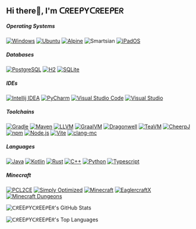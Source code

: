 ## Hi there👋, I'm ᑕᖇEEᑭYᑕᖇEEᑭEᖇ

##### Operating Systems
[![Windows](https://img.shields.io/badge/Windows_11-_24H2-001968)](https://www.microsoft.com/windows/)
[![Ubuntu](https://img.shields.io/badge/WSL_Ubuntu-24.04-E95420?logo=ubuntu)](https://ubuntu.com/)
[![Alpine](https://img.shields.io/badge/WSL_Alpine-3.22.1-0D597F?logo=alpinelinux)](https://www.alpinelinux.org/)
![Smartsian](https://img.shields.io/badge/Smartisan-8.0.4-B21218)
[![iPadOS](https://img.shields.io/badge/iPadOS-17.7.10-000000?logo=ios)](https://www.apple.com/os/ipados/)
##### Databases
[![PostgreSQL](https://img.shields.io/badge/PostgreSQL-18.0-4169E1?logo=postgresql)](https://www.postgresql.org/)
[![H2](https://img.shields.io/badge/H2-2.3.232-09476B?logo=h2database)](https://h2database.com/)
[![SQLite](https://img.shields.io/badge/SQLite-3.50.4-003B57?logo=sqlite)](https://www.sqlite.org/)
##### IDEs
[![Intellij IDEA](https://img.shields.io/badge/Intellij_IDEA-2025.2.3-000000?logo=intellijidea)](https://www.jetbrains.com/idea/)
[![PyCharm](https://img.shields.io/badge/PyCharm-2025.1.3-000000?logo=pycharm)](https://www.jetbrains.com/pycharm/)
[![Visual Studio Code](https://img.shields.io/badge/Visual_Studio_Code-1.105.0-0078D4)](https://code.visualstudio.com/)
[![Visual Studio](https://img.shields.io/badge/Visual_Studio_2022-17.14.15-0078D4)](https://visualstudio.microsoft.com/)
##### Toolchains
[![Gradle](https://img.shields.io/badge/Gradle-9.1.0-02303A?logo=gradle)](https://gradle.org/)
[![Maven](https://img.shields.io/badge/Maven-3.9.9-C71A36?logo=apachemaven)](https://maven.apache.org/)
[![LLVM](https://img.shields.io/badge/LLVM-19.1.1-262D3A?logo=llvm)](https://llvm.org/)
[![GraalVM](https://img.shields.io/badge/GraalVM-17.0.12_|_21.0.8_|_25-8EC9E6)](https://www.graalvm.org/)
[![Dragonwell](https://img.shields.io/badge/Dragonwell-8.0.462_|_11.0.28-F44437)](https://dragonwell-jdk.io/)
[![TeaVM](https://img.shields.io/badge/TeaVM-0.12.1-4582EC)](https://teavm.org/)
[![CheerpJ](https://img.shields.io/badge/CheerpJ-4.2-FF7C00)](https://cheerpj.com/)
[![npm](https://img.shields.io/badge/npm-10.9.3-CB3837?logo=npm)](https://www.npmjs.com/)
[![Node.js](https://img.shields.io/badge/Node.js-22.18.0-5FA04E?logo=nodedotjs)](https://nodejs.org/)
[![Vite](https://img.shields.io/badge/Vite-7.1.7-646CFF?logo=vite)](https://vite.dev/)
[![clang-mc](https://img.shields.io/badge/clang--mc-0.1.0-262D3A?logo=llvm)](https://github.com/xia-mc/clang-mc)
##### Languages
[![Java](https://img.shields.io/badge/Java-21-B07219)](https://www.java.com/)
[![Kotlin](https://img.shields.io/badge/Kotlin-2.2.20-7F52FF?logo=kotlin)](https://kotlinlang.org/)
[![Rust](https://img.shields.io/badge/Rust-1.90.0-000000?logo=rust)](https://www.rust-lang.org/)
[![C++](https://img.shields.io/badge/C++-14-00599C?logo=cplusplus)](https://isocpp.org/)
[![Python](https://img.shields.io/badge/Python-3.14.0-3776AB?logo=python)](https://www.python.org/)
[![Typescript](https://img.shields.io/badge/Typescript-5.9.3-3178C6?logo=typescript)](https://www.typescriptlang.org/)
##### Minecraft
[![PCL2CE](https://img.shields.io/badge/Plain_Craft_Launcher_Community_Edition-2.13.3-116FCD)](https://ce.pclc.cc/)
[![Simply Optimized](https://img.shields.io/badge/Simply_Optimized-1.21.8--1.0.1-000308)](https://modrinth.com/modpack/sop)
[![Minecraft](https://img.shields.io/badge/Minecraft-1.21.113-3A971E)](https://www.minecraft.net/about-minecraft)
[![EaglercraftX](https://img.shields.io/badge/EaglercraftX-1.8_u53_|_1.12_u2-3A2A1A)](https://eaglercraft.com/)
[![Minecraft Dungeons](https://img.shields.io/badge/Minecraft_Dungeons-1.17.0.0-FF791A)](https://www.minecraft.net/about-dungeons)

![ᑕᖇEEᑭYᑕᖇEEᑭEᖇ's GitHub Stats](https://github-readme-stats.vercel.app/api?username=Maxsh001&show_icons=true&theme=transparent)

![ᑕᖇEEᑭYᑕᖇEEᑭEᖇ's Top Languages](https://github-readme-stats.vercel.app/api/top-langs/?username=Maxsh001&layout=compact)

